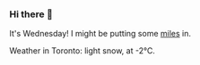 ### Hi there :wave:

It's Wednesday! I might be putting some [miles](https://www.strava.com/athletes/889963) in.

Weather in Toronto: light snow, at -2°C.
